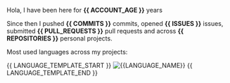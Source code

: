 


Hola,
I have been here for **{{ ACCOUNT_AGE }}** years

Since then I pushed **{{ COMMITS }}** commits, opened **{{ ISSUES }}** issues, submitted **{{ PULL_REQUESTS }}** pull requests and across **{{ REPOSITORIES }}** personal projects.


Most used languages across my projects:

{{ LANGUAGE_TEMPLATE_START }}
![{{LANGUAGE_NAME}}](https://img.shields.io/static/v1?style=flat-square&label=%E2%A0%80&color=555&labelColor={{LANGUAGE_COLOR:uri}}&message={{LANGUAGE_NAME:uri}}%EF%B8%B1{{LANGUAGE_PERCENT:uri}}%25)
{{ LANGUAGE_TEMPLATE_END }}
